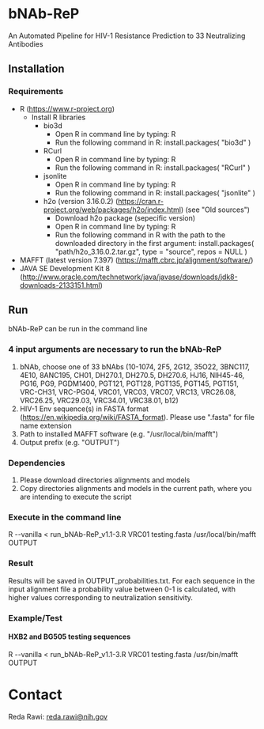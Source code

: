 # bNAb-ReP
An Automated Pipeline for HIV-1 Resistance Prediction to 33 Neutralizing Antibodies

## Installation

### Requirements
- R (https://www.r-project.org)
  - Install R libraries
    - bio3d
      - Open R in command line by typing: R
      - Run the following command in R: install.packages( "bio3d" )
    - RCurl
      - Open R in command line by typing: R
      - Run the following command in R: install.packages( "RCurl" )
    - jsonlite
      - Open R in command line by typing: R
      - Run the following command in R: install.packages( "jsonlite" )
    - h2o (version 3.16.0.2) (https://cran.r-project.org/web/packages/h2o/index.html) (see "Old sources")
      - Download h2o package (sepecific version)
      - Open R in command line by typing: R
      - Run the following command in R with the path to the downloaded directory in the first argument: install.packages( "path/h2o_3.16.0.2.tar.gz", type = "source", repos = NULL )
- MAFFT (latest version 7.397) (https://mafft.cbrc.jp/alignment/software/)
- JAVA SE Development Kit 8 (http://www.oracle.com/technetwork/java/javase/downloads/jdk8-downloads-2133151.html)

## Run 
bNAb-ReP can be run in the command line

### 4 input arguments are necessary to run the bNAb-ReP
  1.  bNAb, choose one of 33 bNAbs (10-1074, 2F5, 2G12, 35O22, 3BNC117, 4E10, 8ANC195, CH01, DH270.1, DH270.5, DH270.6, HJ16, NIH45-46, PG16, PG9, PGDM1400, PGT121, PGT128, PGT135, PGT145, PGT151, VRC-CH31, VRC-PG04, VRC01, VRC03, VRC07, VRC13, VRC26.08, VRC26.25, VRC29.03, VRC34.01, VRC38.01, b12)
  2.  HIV-1 Env sequence(s) in FASTA format (https://en.wikipedia.org/wiki/FASTA_format).
      Please use ".fasta" for file name extension 
  3.  Path to installed MAFFT software (e.g. "/usr/local/bin/mafft")
  4.  Output prefix (e.g. "OUTPUT")

### Dependencies
  1. Please download directories alignments and models
  2. Copy directories alignments and models in the current path, where you are intending to execute the script

### Execute in the command line
R --vanilla < run_bNAb-ReP_v1.1-3.R VRC01 testing.fasta /usr/local/bin/mafft OUTPUT

### Result
Results will be saved in OUTPUT_probabilities.txt. For each sequence in the input alignment file a probability value between 0-1 is calculated, with higher values corresponding to neutralization sensitivity.



### Example/Test

#### HXB2 and BG505 testing sequences
R --vanilla < run_bNAb-ReP_v1.1-3.R VRC01 testing.fasta /usr/bin/mafft OUTPUT

# Contact
Reda Rawi: reda.rawi@nih.gov
